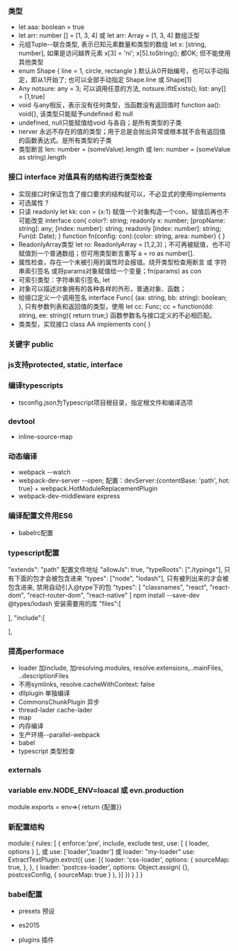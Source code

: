 ### 类型
+ let aaa: boolean = true
+ let arr: number [] = [1, 3, 4]  或 let arr: Array<number> = [1, 3, 4]  数组泛型
+ 元组Tuple--联合类型, 表示已知元素数量和类型的数组 let x: [string, number], 如果是访问越界元素 x[3] = 'ni'; x[5].toString(); 都OK; 但不能使用其他类型
+ enum  Shape { line = 1, circle, rectangle } 默认从0开始编号，也可以手动指定，即从1开始了; 也可以全部手动指定 Shape.line 或 Shape[1]
+ Any notsure: any = 3; 可以调用任意的方法, notsure.ifItExists(); list: any[] = [1,true]
+ void 与any相反，表示没有任何类型，当函数没有返回值时  function aa(): void{}, 该类型只能赋予undefined 和 null
+ undefined, null只能赋值给void 与各自；是所有类型的子类
+ nerver 永远不存在的值的类型；用于总是会抛出异常或根本就不会有返回值的函数表达式。是所有类型的子类
+ 类型断言 len: number = (<string>someValue).length 或 len: number = (someValue as string).length

### 接口 interface 对值具有的结构进行类型检查
+ 实现接口时保证包含了接口要求的结构就可以，不必显式的使用implements
+ 可选属性 ?
+ 只读 readonly
let kk: con = {x:1}  赋值一个对象构造一个con，赋值后再也不可能改变
interface con{
  color?: string;
  readonly x: number;
  [propName: string]: any;
  [index: number]: string;
  readonly [index: number]: string;
  Fun(d: Date);
}
function fn(config: con):{color: string, area: number} { }
+ ReadonlyArray<T>类型  let ro: ReadonlyArray<number> = [1,2,3]；不可再被赋值，也不可赋值到一个普通数组；但可用类型断言重写 a = ro as number[].
+ 属性检查，存在一个未被引用的属性时会报错。绕开类型检查用断言 或 字符串索引签名 或将params对象赋值给一个变量；fn(params) as con
+ 可索引类型：字符串索引签名, let
+ 对象可以描述对象拥有的各种各样的外形，普通对象、函数；
+ 给接口定义一个调用签名 interface Func{ (aa: string, bb: string): boolean;  }, 只有参数列表和返回值的类型，使用 let cc: Func; cc = function(dd: string, ee: string){ return true;}   函数参数名与接口定义的不必相匹配。
+ 类类型，实现接口 class AA implements con{ }

### 关键字 public


### js支持protected, static, interface



### 编译typescripts
+ tsconfig.json为Typescript项目根目录，指定根文件和编译选项



### devtool
+ inline-source-map

### 动态编译
+ webpack --watch
+ webpack-dev-server  --open; 配置：devServer:{contentBase: 'path', hot: true} + webpack.HotModuleReplacementPlugin
+ webpack-dev-middleware  express


### 编译配置文件用ES6
- babelrc配置


### typescript配置
"extends": "path" 配置文件地址
"allowJs": true,
"typeRoots": ["./typings"], 只有下面的包才会被包含进来
"types": ["node", "lodash"], 只有被列出来的才会被包含进来, 禁用自动引入@type下的包
"types": [
      "classnames",
      "react",
      "react-dom",
      "react-router-dom",
      "react-native"
    ]
npm install --save-dev @types/lodash 安装需要用的库
"files":[

],
"include":[

],
### 提高performace
+ loader 加include, 加resolving.modules, resolve.extensions,..mainFiles, ..descriptionFiles
+ 不用symlinks, resolve.cacheWithContext: false
+ dllplugin 单独编译
+ CommonsChunkPlugin 异步
+ thread-lader  cache-lader
+ map
+ 内存编译
+ 生产环境--parallel-webpack
+ babel
+ typescript 类型检查

### externals

### variable  env.NODE_ENV=loacal 或 evn.production
module.exports = env=>{ return {配置}}

### 新配置结构
module:{
  rules: [
    {
      enforce:'pre',
      include,
      exclude
      test,
      use: [
        {
          loader,
          options
        }
      ],
    或 use: ['loader','loader']
    或 loader: "my-loader"
      use: ExtractTextPlugin.extrct({
        use: [{
          loader: 'css-loader',
          options: {
            sourceMap: true,
          },
        },
        {
          loader: 'postcss-loader',
          options: Object.assign(
            {},
            postcssConfig,
            { sourceMap: true }
          ),
        }]
      })
    }
  ]
}


### babel配置
+ presets 预设
- es2015
+ plugins 插件
